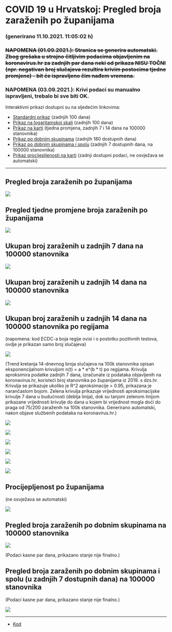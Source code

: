 # COVID 19 u Hrvatskoj: Pregled broja zaraženih po županijama

### (generirano 11.10.2021. 11:05:02 h)

### ~~NAPOMENA (01.09.2021.): Stranica se generira automatski. Zbog grešaka u strojno čitljivim podacima objavljenim na koronavirus.hr za zadnjih par dana neki od prikaza NISU TOČNI (npr. negativan broj slučajeva rezultira krivim postocima tjedne promjene) - bit će ispravljeno čim nađem vremena.~~

### NAPOMENA (03.09.2021.): Krivi podaci su manualno ispravljeni, trebalo bi sve biti OK.

Interaktivni prikazi dostupni su na sljedećim linkovima:

- [Standardni prikaz](html/index.html) (zadnjih 100 dana)
- [Prikaz na logaritamskoj skali](html/index_log.html) (zadnjih 100 dana)
- [Prikaz na karti](html/index_map.html) (tjedna promjena, zadnjih 7 i 14 dana na 100000 stanovnika)
- [Prikaz po dobnim skupinama](html/index_per_age.html) (zadnjih 180 dostupnih dana)
- [Prikaz po dobnim skupinama i spolu](html/index_pyramid.html) (zadnjih 7 dostupnih dana, na 100000 stanovnika)
- [Prikaz procijepljenosti na karti](html/index_vaccination.html) (zadnji dostupni podaci, ne osvježava se automatski)

-----

## Pregled broja zaraženih po županijama

![](img/2021_10_10_line_plots.png)

## Pregled tjedne promjene broja zaraženih po županijama

![](img/2021_10_10_map.png)

## Ukupan broj zaraženih u zadnjih 7 dana na 100000 stanovnika

![](img/2021_10_10_map_7_day_per_100k.png)

## Ukupan broj zaraženih u zadnjih 14 dana na 100000 stanovnika

![](img/2021_10_10_map_14_day_per_100k.png)

## Ukupan broj zaraženih u zadnjih 14 dana na 100000 stanovnika po regijama

(napomena: kod ECDC-a boja regije ovisi i o postotku pozitivnih testova, ovdje je prikazan samo broj slučajeva)

![](img/2021_10_10_map_14_day_per_100k_region.png)

(Trend kretanja 14-dnevnog broja slučajeva na 100k stanovnika opisan eksponencijalnom krivuljom n(t) = a * e^(b * t) po regijama. Krivulja aproksimira podatke zadnjih 7 dana, izračunate iz podataka objavljenih na koronavirus.hr, koristeći broj stanovnika po županijama iz 2019. s dzs.hr. Krivulja se prikazuje ukoliko je R^2 aproksimacije > 0.95, prikazana je narančastom bojom. Zelena krivulja prikazuje vrijednosti aproksimacijske krivulje 7 dana u budućnosti (deblja linija), dok su tanjom zelenom linijom prikazane vrijednosti krivulje do dana u kojem bi vrijednost mogla doći do praga od 75/200 zaraženih na 100k stanovnika. Generirano automatski, nakon objave službenih podataka na koronavirus.hr.)

![](img/2021_10_10_current_Jadranska_Hrvatska.png)

![](img/2021_10_10_current_Panonska_Hrvatska.png)

![](img/2021_10_10_current_Grad_Zagreb.png)

![](img/2021_10_10_current_Sjeverna_Hrvatska.png)

![](img/2021_10_10_current_Republika_Hrvatska.png)

![](img/2021_10_10_cases_hospitalisations_deaths_Republika_Hrvatska.png)

## Procijepljenost po županijama

(ne osvježava se automatski)

![](img/2021_10_10_vaccination.png)

## Pregled broja zaraženih po dobnim skupinama na 100000 stanovnika

![](img/2021_10_10_per_age_group.png)

(Podaci kasne par dana, prikazano stanje nije finalno.)

## Pregled broja zaraženih po dobnim skupinama i spolu (u zadnjih 7 dostupnih dana) na 100000 stanovnika

(Podaci kasne par dana, prikazano stanje nije finalno.)

![](img/2021_10_10_pyramid.png)

-----

- [Kod](https://github.com/ppalasek/covid_plots_croatia)

